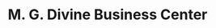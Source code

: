 ---
title: "M. G. Divine Business Center"
url: /gbarnga/m-g-divine-business-center/
shop: Lebensmittel
---